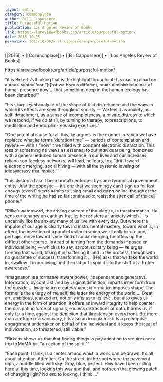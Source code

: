 ```yaml
---
layout: entry
category: commonplace
author: Bill Cappossere
title: Purposeful Motion
publication: Los Angeles Review of Books
link: https://lareviewofbooks.org/article/purposeful-motion/
date: 2015-10-05
permalink: 2015/10/05/bill-cappossere-purposeful-motion
---
```


[[2015]] • [[Commonplace]] • [[Bill Cappossere]] • [[Los Angeles Review of Books]]

https://lareviewofbooks.org/article/purposeful-motion/

"it is Birkerts’s thinking that is the highlight throughout; his musing aloud on a deep-seated fear “[t]hat we have a different, much diminished sense of human presence now … that something deep in the human ecology has been disturbed”"

"his sharp-eyed analysis of the shape of that disturbance and the ways in which its effects are seen throughout society — We feel it as anxiety, as self-detachment, as a sense of incompleteness, a private distress to which we respond, if we do at all, by turning to therapy, to prescriptions, to meditation and endorphin-releasing exertions."

"One potential cause for all this, he argues, is the manner in which we have replaced what he terms “duration time” — periods of contemplation and reverie — with a “now” time filled with constant electronic distraction. This loss of something he views as essential to our individual being, combined with a general reduced human presence in our lives and our increased reliance on faceless networks, will lead, he fears, to a “drift toward electronic merging, social hiving — with all the systemic leveling of idiosyncrasy that implies.”"

"this dystopia hasn’t been brutally enforced by some tyrannical government entity. Just the opposite — it’s one that we seemingly can’t sign up for fast enough (even Birkerts admits to using email and going online, though at the time of the writing he had so far continued to resist the siren call of the cell phone)."

"Rilke’s watchword, the driving concept of the elegies, is transformation. He sees our tenancy on earth as fragile; he registers an anxiety which … is uncannily like the anxiety many of us live with every day. But where the impulse of our age is clearly toward instrumental mastery, toward what is, in effect, the invention of a parallel realm in which we all collaborate and, perhaps, move toward some kind of social merging, he offers up the difficult other course. Instead of turning from the demands imposed on individual being — which is to say, at root, solitary being — he urges fronting that world, taking it in, suffering it, and in the process, though with no guarantee of success, transforming it … [He] asks that we take the world in, swallow it in our living, and then labor to spin it into the stuff of a higher awareness."

"Imagination is a formative inward power, independent and generative. Information, by contrast, and by original definition, imparts inner form from the outside … Imagination creates shape; information imposes shape. The former is the energy of the self, the latter the energy of the world … Great art, ambitious, realized art, not only lifts us to its level, but also gives us energy in the form of attention; it offers an inward integrity to help counter the dissipating force of signals, endless distractions of data. It arms us, if only for a time, against the depletion that threatens on every front. But more than a refuge or a sanctuary, it is also an inoculation; it is a preemptive engagement undertaken on behalf of the individual and it keeps the ideal of individuation, so threatened, still viable."

"Birkerts shows us that that finding things to pay attention to requires not a trip to MoMA but “an action of the spirit.”"

"Each point, I think, is a center around which a world can be drawn. It’s all about attention. Attention. On the street, in the spot where the pavement dips, a puddle filled with sky: Gray, blue, perfect. How have I been sitting here all this time, looking this way and that, and not seen that glowing patch of changing light? No end to looking, I think …"
